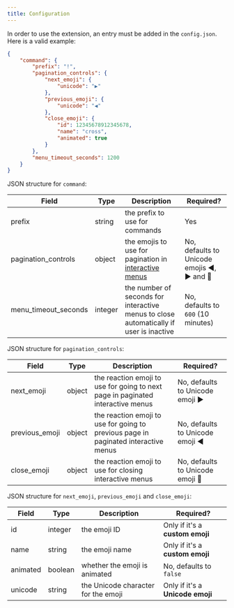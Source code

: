 ```yaml
---
title: Configuration
---
```


In order to use the extension, an entry must be added in the `config.json`. Here is a valid example:
```json
{
    "command": {
        "prefix": "!",
        "pagination_controls": {
            "next_emoji": {
                "unicode": "▶"
            },
            "previous_emoji": {
                "unicode": "◀"
            },
            "close_emoji": {
                "id": 12345678912345678,
                "name": "cross",
                "animated": true
            }
        },
        "menu_timeout_seconds": 1200
    }
}
```

JSON structure for `command`:

| Field | Type | Description | Required? |
|-------|------|-------------|-----------|
| prefix | string | the prefix to use for commands | Yes |
| pagination_controls | object | the emojis to use for pagination in [interactive menus](interactive-menus.md) | No, defaults to Unicode emojis ◀, ▶ and 🚫 |
| menu_timeout_seconds | integer | the number of seconds for interactive menus to close automatically if user is inactive | No, defaults to `600` (10 minutes) |

JSON structure for `pagination_controls`:

| Field | Type | Description | Required? |
|-------|------|-------------|-----------|
| next_emoji | object | the reaction emoji to use for going to next page in paginated interactive menus | No, defaults to Unicode emoji ▶ |
| previous_emoji | object | the reaction emoji to use for going to previous page in paginated interactive menus | No, defaults to Unicode emoji ◀ |
| close_emoji | object | the reaction emoji to use for closing interactive menus | No, defaults to Unicode emoji 🚫 |

JSON structure for `next_emoji`, `previous_emoji` and `close_emoji`:

| Field | Type | Description | Required? |
|-------|------|-------------|-----------|
| id | integer | the emoji ID | Only if it's a **custom emoji** |
| name | string | the emoji name | Only if it's a **custom emoji** |
| animated | boolean | whether the emoji is animated | No, defaults to `false` |
| unicode | string | the Unicode character for the emoji | Only if it's a **Unicode emoji** |
